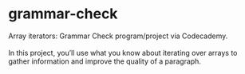 # grammar-check
Array iterators: Grammar Check program/project via Codecademy.
<br>
<br>
In this project, you’ll use what you know about iterating over arrays to gather information and improve the quality of a paragraph.
